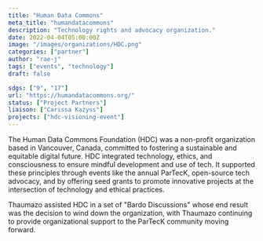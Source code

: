 ```yaml
---
title: "Human Data Commons"
meta_title: "humandatacommons"
description: "Technology rights and advocacy organization."
date: 2022-04-04T05:00:00Z
image: "/images/organizations/HDC.png"
categories: ["partner"]
author: "rae-j"
tags: ["events", "technology"]
draft: false

sdgs: ["9", "17"]
url: "https://humandatacommons.org/"
status: ["Project Partners"]
liaison: ["Carissa Kazyss"]
projects: ["hdc-visioning-event"]
---
```


The Human Data Commons Foundation (HDC) was a non-profit organization based in Vancouver, Canada, committed to fostering a sustainable and equitable digital future. HDC integrated technology, ethics, and consciousness to ensure mindful development and use of tech. It supported these principles through events like the annual ParTecK, open-source tech advocacy, and by offering seed grants to promote innovative projects at the intersection of technology and ethical practices.

Thaumazo assisted HDC in a set of "Bardo Discussions" whose end result was the decision to wind down the organization, with Thaumazo continuing to provide organizational support to the ParTecK community moving forward.
